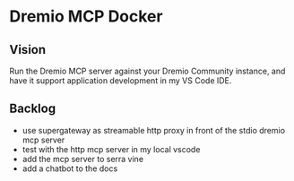 # Dremio MCP Docker

## Vision

Run the Dremio MCP server against your Dremio Community instance,
and have it support application development in my VS Code IDE.

## Backlog

* use supergateway as streamable http proxy in front of the stdio dremio mcp server
* test with the http mcp server in my local vscode
* add the mcp server to serra vine
* add a chatbot to the docs
